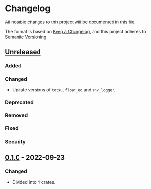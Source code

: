 # Changelog

All notable changes to this project will be documented in this file.

The format is based on [Keep a Changelog](https://keepachangelog.com/en/1.0.0/),
and this project adheres to [Semantic Versioning](https://semver.org/spec/v2.0.0.html).

## [Unreleased]
### Added
### Changed
- Update versions of `totsu`, `float_eq` and `env_logger`.
### Deprecated
### Removed
### Fixed
### Security

## [0.1.0] - 2022-09-23
### Changed
- Divided into 4 crates.


[unreleased]: https://github.com/convexbrain/Totsu/compare/totsu_f64lapack_v0.1.0...HEAD
[0.1.0]: https://github.com/convexbrain/Totsu/releases/tag/totsu_f64lapack_v0.1.0
